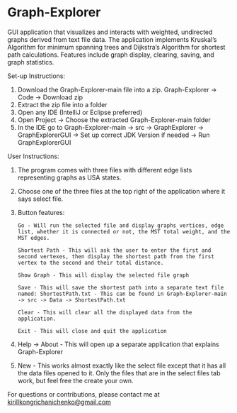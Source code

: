 # Graph-Explorer
GUI application that visualizes and interacts with weighted, undirected graphs derived from text file data. The application implements Kruskal’s Algorithm for minimum spanning trees and Dijkstra’s Algorithm for shortest path calculations. Features include graph display, clearing, saving, and graph statistics.

Set-up Instructions:
1. Download the Graph-Explorer-main file into a zip. Graph-Explorer -> Code -> Download zip
2. Extract the zip file into a folder
3. Open any IDE (IntelliJ or Eclipse preferred)
4. Open Project -> Choose the extracted Graph-Explorer-main folder
5. In the IDE go to Graph-Explorer-main -> src -> GraphExplorer -> GraphExplorerGUI -> Set up correct JDK Version if needed -> Run GraphExplorerGUI

User Instructions:
1. The program comes with three files with different edge lists representing graphs as USA states.
2. Choose one of the three files at the top right of the application where it says select file.
3. Button features:

       Go - Will run the selected file and display graphs vertices, edge list, whether it is connected or not, the MST total weight, and the MST edges.
   
       Shortest Path - This will ask the user to enter the first and second vertexes, then display the shortest path from the first vertex to the second and their total distance.
   
       Show Graph - This will display the selected file graph
   
       Save - This will save the shortest path into a separate text file named: ShortestPath.txt - This can be found in Graph-Explorer-main -> src -> Data -> ShortestPath.txt
   
       Clear - This will clear all the displayed data from the application.
   
       Exit - This will close and quit the application

5. Help -> About - This will open up a separate application that explains Graph-Explorer
6. New - This works almost exactly like the select file except that it has all the data files opened to it. Only the files that are in the select files tab work, but feel free the create your own.

For questions or contributions, please contact me at kirillkongrichanichenko@gmail.com
